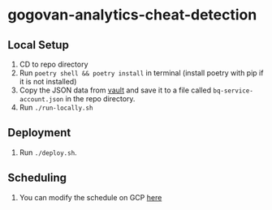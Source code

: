 # gogovan-analytics-cheat-detection

## Local Setup
1. CD to repo directory
2. Run `poetry shell && poetry install` in terminal (install poetry with pip if it is not installed)
3. Copy the JSON data from [vault](https://vault-v2.gogo.tech/ui/vault/secrets/gogotech/show/data_team/databases/ANALYTICS_BIG_QUERY) and save it to a file called `bq-service-account.json` in the repo directory.
3. Run `./run-locally.sh`

## Deployment
1. Run `./deploy.sh`.

## Scheduling
1. You can modify the schedule on GCP [here](https://console.cloud.google.com/cloudscheduler/jobs/edit/asia-east2/schedule-driver-cheat-detection?authuser=0&project=gogox-data-science-non-prod)
